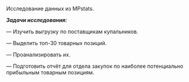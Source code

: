 Исследование данных из MPstats.

***Задачи исследования:***

— Изучить выгрузку по поставщикам купальников.

— Выделить топ-30 товарных позиций.

— Проанализировать их.

— Подготовить отчёт для отдела закупок по наиболее потенциально прибыльным товарным позициям.
